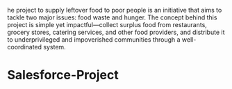 he project to supply leftover food to poor people is an initiative that aims to tackle two major issues: food waste and hunger. The concept behind this project is simple yet impactful—collect surplus food from restaurants, grocery stores, catering services, and other food providers, and distribute it to underprivileged and impoverished communities through a well-coordinated system.
# Salesforce-Project
